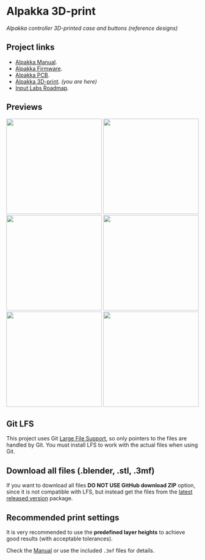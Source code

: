 # Alpakka 3D-print

*Alpakka controller 3D-printed case and buttons (reference designs)*

## Project links
- [Alpakka Manual](https://inputlabs.io/devices/alpakka/manual).
- [Alpakka Firmware](https://github.com/inputlabs/alpakka_firmware).
- [Alpakka PCB](https://github.com/inputlabs/alpakka_pcb).
- [Alpakka 3D-print](https://github.com/inputlabs/alpakka_case). _(you are here)_
- [Input Labs Roadmap](https://github.com/orgs/inputlabs/projects/2/views/2).

## Previews
<span><img width='250px' src='./preview/print_A.png'/></span>
<span><img width='250px' src='./preview/print_B.png'/></span>
<span><img width='250px' src='./preview/print_C.png'/></span>
<span><img width='250px' src='./preview/print_D.png'/></span>
<span><img width='250px' src='./preview/print_E.png'/></span>
<span><img width='250px' src='./preview/print_F.png'/></span>

## Git LFS
This project uses Git [Large File Support](https://git-lfs.github.com), so only pointers to the files are handled by Git. You must install LFS to work with the actual files when using Git.

## Download all files (.blender, .stl, .3mf)
If you want to download all files **DO NOT USE GitHub download ZIP** option, since it is not compatible with LFS, but instead get the files from the [latest released version](https://github.com/inputlabs/alpakka_case/releases/latest) package.

## Recommended print settings
It is very recommended to use the **predefined layer heights** to achieve good results (with acceptable tolerances).

Check the [Manual](https://inputlabs.io/devices/alpakka/manual/diy_case) or use the included `.3mf` files for details.
